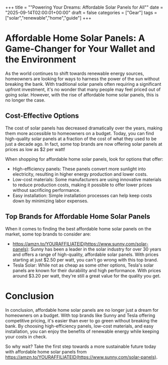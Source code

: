 +++
title = ""Powering Your Dreams: Affordable Solar Panels for All""
date = "2025-09-14T02:00:01+00:00"
draft = false
categories = ["Gear"]
tags = ["solar","renewable","home","guide"]
+++

**Affordable Home Solar Panels: A Game-Changer for Your Wallet and the Environment**
=====================================

As the world continues to shift towards renewable energy sources, homeowners are looking for ways to harness the power of the sun without breaking the bank. With traditional solar panels often requiring a significant upfront investment, it's no wonder that many people may feel priced out of going solar. However, with the rise of affordable home solar panels, this is no longer the case.

**Cost-Effective Options**
-------------------------

The cost of solar panels has decreased dramatically over the years, making them more accessible to homeowners on a budget. Today, you can find high-quality solar panels at a fraction of the cost of what they used to be just a decade ago. In fact, some top brands are now offering solar panels at prices as low as $2 per watt!

When shopping for affordable home solar panels, look for options that offer:

* High-efficiency panels: These panels convert more sunlight into electricity, resulting in higher energy production and lower costs.
* Low-cost materials: Some manufacturers are using innovative materials to reduce production costs, making it possible to offer lower prices without sacrificing performance.
* Easy installation: Simple installation processes can help keep costs down by minimizing labor expenses.

**Top Brands for Affordable Home Solar Panels**
--------------------------------------------

When it comes to finding the best affordable home solar panels on the market, some top brands to consider are:

* https://amzn.to/YOURAFFILIATEID(https://www.sunny.com/solar-panels): Sunny has been a leader in the solar industry for over 30 years and offers a range of high-quality, affordable solar panels. With prices starting at just $2.50 per watt, you can't go wrong with this top brand.
* Tesla Solar: While not as cheap as some other options, Tesla's solar panels are known for their durability and high performance. With prices around $3.20 per watt, they're still a great value for the quality you get.

**Conclusion**
==========

In conclusion, affordable home solar panels are no longer just a dream for homeowners on a budget. With top brands like Sunny and Tesla offering competitive pricing, it's easier than ever to go green without breaking the bank. By choosing high-efficiency panels, low-cost materials, and easy installation, you can enjoy the benefits of renewable energy while keeping your costs in check.

So why wait? Take the first step towards a more sustainable future today with affordable home solar panels from https://amzn.to/YOURAFFILIATEID(https://www.sunny.com/solar-panels).
